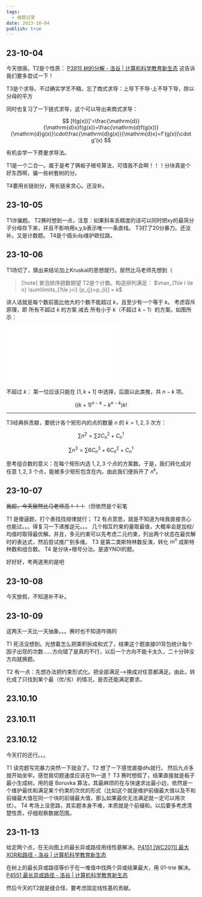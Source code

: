 ```yaml
---
tags:
  - 做题记录
date: 2023-10-04
publish: true
---
```


## 23-10-04

今天很唐。T2是个性质：
[P3915 树的分解 - 洛谷 | 计算机科学教育新生态](https://www.luogu.com.cn/problem/P3915)
这告诉我们要多尝试一下！

T3是个求导。不过确实学艺不精，忘了商式求导：上导下不导-上不导下导，除以分母的平方

同时也复习了一下链式求导，这个可以导出来商式求导：

$$
[f(g(x))]'=\frac{\mathrm{d}}{\mathrm{d}x}f(g(x))=\frac{\mathrm{d}f(g(x))}{\mathrm{d}g(x)}\cdot\frac{\mathrm{d}g(x)}{\mathrm{d}x}=f'(g(x))\cdot g'(x)
$$

有机会学一下费曼求导法。

T1是一个二合一。属于是考了俩板子根号算法，可惜我不会啊！！！分块真是个好东西啊，骗一些树套树的分。

T4要用长链剖分，用长链来贪心。还没补。

## 23-10-05

T1诈骗题。
T2赛时想到一点，注意：如果斜率丢精度的话可以同时把xy的最简分子分母存下来，并且不影响用x,y,b表示唯一一条直线。
T3打了20分暴力。还没补。又是计数题。
T4是个插头dp维护欧拉路。

## 23-10-06

T1场切了，猜出来结论加上Kruskal的思想就行。居然比马老师先想到（

> [!note] 冒泡排序趟数期望
> T2是个计数。构造排列满足：
> $\max_{1\le i \le n} \sum\limits_{1\le j<i} [p_{j}>p_{i}] = k$

讲人话就是每个数前面比他大的个数不能超过 $k$，且至少有一个等于 $k$。
考虑容斥原理，即 所有不超过 $k$ 的方案 减去 所有小于 $k$（不超过 $k-1$）的方案。如图所示：

![Drawing 2023-10-06 23.38.26.svg](../assets/Excalidraw/Drawing%202023-10-06%2023.38.26.svg.md)

不超过 $k$：
第一位应该只能在 $[1,k+1]$ 中选择，后面以此类推，共 $n-k$ 项。

$$
((k+1)^{n-k}-k^{n-k})k!
$$

---

T3经典拆贡献，要统计各个矩形内的点的数量 $n$ 的 $k=1,2,3$ 次方：

$$
\sum\limits n^{2}=\sum\limits 2C_n^2+C_n^1
$$

$$
\sum\limits n^{3}=\sum\limits 6C_n^3+6C_n^2+C_n^1
$$

思考组合数的意义：在每个矩形内选 $1,2,3$ 个点的方案数。于是，我们转化成对任意 $1,2,3$ 个点，能被多少矩形包含在内。由此我们便拆开了 $n^k$。

## 23-10-07

~~我超，今天居然比马老师高！！！~~（但依然是个彩笔

T1 是傻逼题，打个表找找规律就行；
T2 有点意思，就是不知道为啥我直接贪心也能过。。。得复习一下递推逆元。。。
几个相互约束的量取最值，大概率会是加权/均值时取得最优解。并且，多元约束可以先考虑二元约束，列出两个状态在最优解时的表达式，然后尝试推广到多维。
T3 是第二类斯特林数反演，转化 $m^n$ 成斯特林数和组合数。
T4 是分块+根号分治。是道YNOI的题。

好好好，考两道黑的是吧

## 23-10-08

今天放假，不知道补不补。

## 23-10-09

这两天一天比一天抽象。。。赛时也不知道咋搞的

T1 死活没想到。光想着怎么把乘积拆成和式了，结果这个题直接01背包统计每个因子出现的次数……方向错了是真的不行，以后一个方向不能卡太久，二十分钟没方向就换题。

T2 有一点：先想办法把约束形式化。把全部满足-->换成对任意都满足。由此，转化成了只找到某个最（优/劣）的情况，是否还能满足要求。

## 23.10.10




## 23.10.11



## 23.10.12

今天打的还行。。。

T1 读完题写完暴力突然一下就会了。T2 想了一下感觉直接dfs就行。
然后九点多就开始坐牢。感觉我切题速度应该在1h一道？
T3 赛时想假了，结果直接就是板子最小生成树。用的是 Boruvka 算法，其最麻烦的在与快速求出最小边，依然是一个维护最优和满足某个约束的次优的形式（比如这个就是维护前缀最大值以及不和前缀最大值在同一个块的前缀最大值，那么如果最优无法满足就一定可以用次优）。
T4 考场上没思路，其实题本身不难，本质就是个前缀和。以后要多考虑清楚性质，仔细观察数据范围。





## 23-11-13

给定两个点，在无向图上的最长异或路径用线性基解决。[P4151 [WC2011] 最大XOR和路径 - 洛谷 | 计算机科学教育新生态](https://www.luogu.com.cn/problem/P4151)

在树上的最长异或路径等价于在一堆值中找两个异或结果最大，用 01-trie 解决。[P4551 最长异或路径 - 洛谷 | 计算机科学教育新生态](https://www.luogu.com.cn/problem/P4551)

然后今天的T2就是缝合怪，要考虑固定线性基的贡献。

